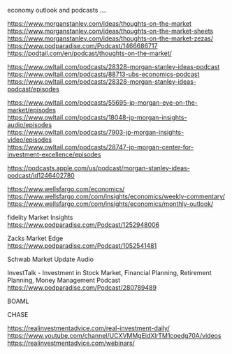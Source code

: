 

economy outlook and podcasts ....


 
https://www.morganstanley.com/ideas/thoughts-on-the-market    
https://www.morganstanley.com/ideas/thoughts-on-the-market-sheets    
https://www.morganstanley.com/ideas/thoughts-on-the-market-zezas/     
https://www.podparadise.com/Podcast/1466686717     
https://podtail.com/en/podcast/thoughts-on-the-market/    

 

 

https://www.owltail.com/podcasts/28328-morgan-stanley-ideas-podcast    
https://www.owltail.com/podcasts/88713-ubs-economics-podcast    
https://www.owltail.com/podcasts/28328-morgan-stanley-ideas-podcast/episodes    
 

https://www.owltail.com/podcasts/55695-jp-morgan-eye-on-the-market/episodes    
https://www.owltail.com/podcasts/18048-jp-morgan-insights-audio/episodes    
https://www.owltail.com/podcasts/7903-jp-morgan-insights-video/episodes    
https://www.owltail.com/podcasts/28747-jp-morgan-center-for-investment-excellence/episodes    

 

 

https://podcasts.apple.com/us/podcast/morgan-stanley-ideas-podcast/id1246402780     

 

https://www.wellsfargo.com/economics/      
https://www.wellsfargo.com/com/insights/economics/weekly-commentary/    
https://www.wellsfargo.com/com/insights/economics/monthly-outlook/    


fidelity Market Insights   
https://www.podparadise.com/Podcast/1252948006     

Zacks Market Edge   
https://www.podparadise.com/Podcast/1052541481     

Schwab Market Update Audio    


InvestTalk - Investment in Stock Market, Financial Planning, Retirement Planning, Money Management Podcast    
https://www.podparadise.com/Podcast/280789489    

BOAML   


CHASE 


https://realinvestmentadvice.com/real-investment-daily/      
https://www.youtube.com/channel/UCXVMMgEidXlrTM1coedg70A/videos      
https://realinvestmentadvice.com/webinars/      
